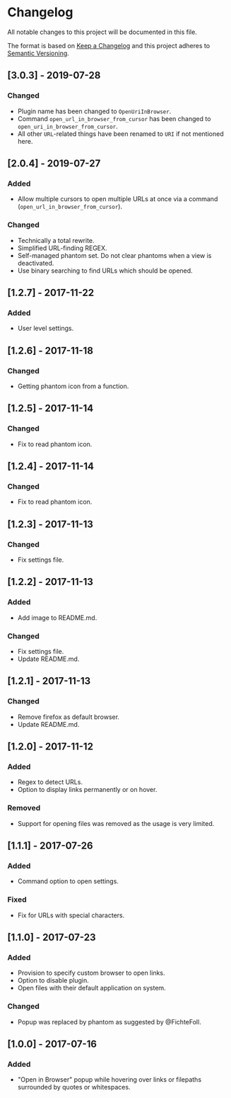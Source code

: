 # Changelog
All notable changes to this project will be documented in this file.

The format is based on [Keep a Changelog](http://keepachangelog.com/en/1.0.0/)
and this project adheres to [Semantic Versioning](http://semver.org/spec/v2.0.0.html).


## [3.0.3] - 2019-07-28

### Changed
- Plugin name has been changed to `OpenUriInBrowser`.
- Command `open_url_in_browser_from_cursor` has been changed to `open_uri_in_browser_from_cursor`.
- All other `URL`-related things have been renamed to `URI` if not mentioned here.


## [2.0.4] - 2019-07-27

### Added
- Allow multiple cursors to open multiple URLs at once via a command (`open_url_in_browser_from_cursor`).

### Changed
- Technically a total rewrite.
- Simplified URL-finding REGEX.
- Self-managed phantom set. Do not clear phantoms when a view is deactivated.
- Use binary searching to find URLs which should be opened.


## [1.2.7] - 2017-11-22

### Added
- User level settings.


## [1.2.6] - 2017-11-18

### Changed
- Getting phantom icon from a function.


## [1.2.5] - 2017-11-14

### Changed
- Fix to read phantom icon.


## [1.2.4] - 2017-11-14

### Changed
- Fix to read phantom icon.


## [1.2.3] - 2017-11-13

### Changed
- Fix settings file.


## [1.2.2] - 2017-11-13

### Added
- Add image to README.md.
### Changed
- Fix settings file.
- Update README.md.


## [1.2.1] - 2017-11-13

### Changed
- Remove firefox as default browser.
- Update README.md.


## [1.2.0] - 2017-11-12

### Added
- Regex to detect URLs.
- Option to display links permanently or on hover.
### Removed
- Support for opening files was removed as the usage is very limited.


## [1.1.1] - 2017-07-26

### Added
- Command option to open settings.
### Fixed
- Fix for URLs with special characters.


## [1.1.0] - 2017-07-23

### Added
- Provision to specify custom browser to open links.
- Option to disable plugin.
- Open files with their default application on system.
### Changed
- Popup was replaced by phantom as suggested by @FichteFoll.


## [1.0.0] - 2017-07-16

### Added
- "Open in Browser" popup while hovering over links or filepaths surrounded by quotes or whitespaces.
